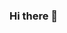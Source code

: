 ### Hi there 👋

[](https://github-readme-stats.vercel.app/api?username=algebra-fun&count_private=true&show_icons=true)

[](https://github-readme-stats.vercel.app/api/top-langs/?username=algebra-fun&layout=compact&hide=jupyter%20notebook&langs_count=6)
